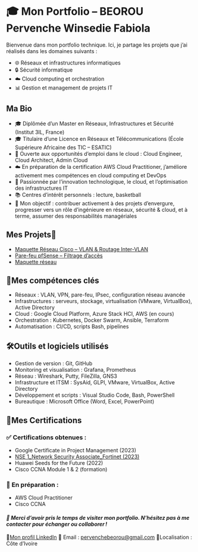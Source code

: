 # 🎓 Mon Portfolio – BEOROU Pervenche Winsedie Fabiola

Bienvenue dans mon portfolio technique. Ici, je partage les projets que j’ai réalisés dans les domaines suivants :  
- 🌐 Réseaux et infrastructures informatiques
- 🔒 Sécurité informatique
- ☁️ Cloud computing et orchestration
- 📊 Gestion et management de projets IT

## **Ma Bio**

- 🎓 Diplômée d’un Master en Réseaux, Infrastructures et Sécurité (Institut 3IL, France)
- 🎓 Titulaire d’une Licence en Réseaux et Télécommunications (École Supérieure Africaine des TIC – ESATIC)
- 💼 Ouverte aux opportunités d’emploi dans le cloud : Cloud Engineer, Cloud Architect, Admin Cloud
- ☁️ En préparation de la certification AWS Cloud Practitioner, j’améliore activement mes compétences en
      cloud computing et DevOps
- 🚀 Passionnée par l’innovation technologique, le cloud, et l’optimisation des infrastructures IT
- 📚 Centres d’intérêt personnels : lecture, basketball
- 🎯 Mon objectif : contribuer activement à des projets d’envergure, progresser vers un rôle d’ingénieure en
   réseaux, sécurité & cloud, et à terme, assumer des responsabilités managériales

## **Mes Projets**📁

* [Maquette Réseau Cisco – VLAN & Routage Inter-VLAN](./projets/maquette_vlan/)
* [Pare-feu pfSense – Filtrage d’accès](./projets/firewall_pfsense/)
* [Maquette réseau](https://github.com/pervenchebeorou/maquette-reseau-cisco/)
  
## 🔧**Mes compétences clés**
- Réseaux : VLAN, VPN, pare-feu, IPsec, configuration réseau avancée
- Infrastructures : serveurs, stockage, virtualisation (VMware, VirtualBox), Active Directory
- Cloud : Google Cloud Platform, Azure Stack HCI, AWS (en cours)
- Orchestration : Kubernetes, Docker Swarm, Ansible, Terraform
- Automatisation : CI/CD, scripts Bash, pipelines


## 🛠️**Outils et logiciels utilisés**

- Gestion de version : Git, GitHub
- Monitoring et visualisation : Grafana, Prometheus
- Réseau : Wireshark, Putty, FileZilla, GNS3
- Infrastructure et ITSM : SysAid, GLPI, VMware, VirtualBox, Active Directory
- Développement et scripts : Visual Studio Code, Bash, PowerShell
- Bureautique : Microsoft Office (Word, Excel, PowerPoint)

## 🏅**Mes Certifications**

### ✅ Certifications obtenues :
- Google Certificate in Project Management (2023)
- [NSE 1_Network Security Associate_Fortinet (2023)](./NSE_1_Certification.pdf/)
- Huawei Seeds for the Future (2022)
- Cisco CCNA Module 1 & 2 (formation)
  
### 📍 En préparation : 
- AWS Cloud Practitioner
- Cisco CCNA

#### *🌟 Merci d’avoir pris le temps de visiter mon portfolio. N’hésitez pas à me contacter pour échanger ou collaborer !*
  💼[Mon profil LinkedIn](https://www.linkedin.com/in/pervenche-winsedie-fabiola-beorou-a89a02182)  📧 Email : pervenchebeorou@gmail.com 📍Localisation : Côte d’Ivoire  

